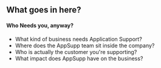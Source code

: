 What goes in here?
------------------

#### Who Needs you, anyway?

- What kind of business needs Application Support?
- Where does the AppSupp team sit inside the company?
- Who is actually the customer you're supporting?
- What impact does AppSupp have on the business?
